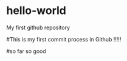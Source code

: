 # hello-world
My first github repository

#This is my first commit process in Github !!!!!

#so far so good
